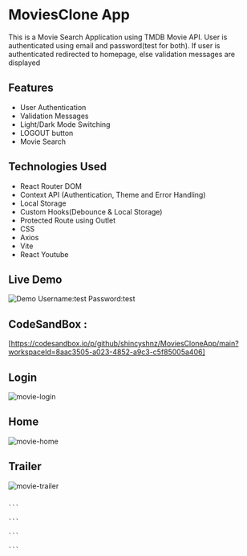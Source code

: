 # MoviesClone App

This is a Movie Search Application using TMDB Movie API. User is authenticated using email and password(test for both). If user is authenticated redirected to homepage, else validation messages are displayed

## Features

- User Authentication
- Validation Messages
- Light/Dark Mode Switching
- LOGOUT button
- Movie Search

## Technologies Used

- React Router DOM
- Context API (Authentication, Theme and Error Handling)
- Local Storage
- Custom Hooks(Debounce & Local Storage)
- Protected Route using Outlet
- CSS
- Axios
- Vite
- React Youtube

## Live Demo

![Demo](https://movies-clone-app.vercel.app/)
Username:test
Password:test

## CodeSandBox :

[https://codesandbox.io/p/github/shincyshnz/MoviesCloneApp/main?workspaceId=8aac3505-a023-4852-a9c3-c5f85005a406]

## Login

![movie-login](https://github.com/shincyshnz/MoviesCloneApp/assets/48871950/5c2d469c-4f2b-4f6a-b517-3ee2ad884e02)

## Home

![movie-home](https://github.com/shincyshnz/MoviesCloneApp/assets/48871950/e5f7b588-df77-44a7-974d-037c64f29bd0)

## Trailer

![movie-trailer](https://github.com/shincyshnz/MoviesCloneApp/assets/48871950/724693dd-03ba-4db3-8bb7-4bbb60d02249)

````

```

```

```

```
````
